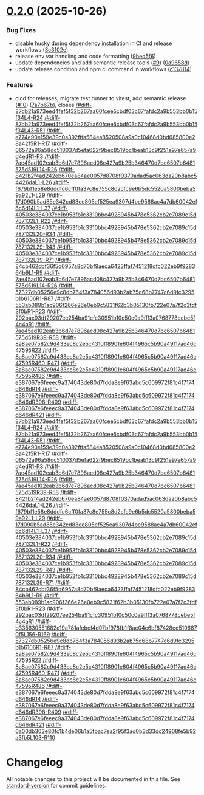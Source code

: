 # [0.2.0](https://github.com/mkellerman/bmad-mcp-server/compare/v0.1.1...v0.2.0) (2025-10-26)

### Bug Fixes

- disable husky during dependency installation in CI and release workflows ([3c3102e](https://github.com/mkellerman/bmad-mcp-server/commit/3c3102eba777e581c57c493ce50709fa8e0bba58))
- release env var handling and code formatting ([9bed5f6](https://github.com/mkellerman/bmad-mcp-server/commit/9bed5f62c63cb56e3a35f6a2798ee9b067776f71))
- update dependencies and add semantic release tools ([#9](https://github.com/mkellerman/bmad-mcp-server/issues/9)) ([0a9658d](https://github.com/mkellerman/bmad-mcp-server/commit/0a9658dc87f18553daf859d12aee822ce9f1766a))
- update release condition and npm ci command in workflows ([c137814](https://github.com/mkellerman/bmad-mcp-server/commit/c1378144d1049c895a06557fbfe70209446950f8))

### Features

- cicd for releases, migrate test runner to vitest, add semantic release ([#10](https://github.com/mkellerman/bmad-mcp-server/issues/10)) ([7a7b67b](https://github.com/mkellerman/bmad-mcp-server/commit/7a7b67b336272e080e5b2c1fb106838c3f546f1a)), closes [/#diff-87db21a973eed4fef5f32b267aa60fcee5cbdf03c67fafdc2a9b553bb0b15f34L4-R24](https://github.com///issues/diff-87db21a973eed4fef5f32b267aa60fcee5cbdf03c67fafdc2a9b553bb0b15f34L4-R24) [/#diff-87db21a973eed4fef5f32b267aa60fcee5cbdf03c67fafdc2a9b553bb0b15f34L43-R51](https://github.com///issues/diff-87db21a973eed4fef5f32b267aa60fcee5cbdf03c67fafdc2a9b553bb0b15f34L43-R51) [/#diff-e774e90e159e39c0a392fffa584ea8520508a9a0c10468d0bd685800e28a42f5R1-R17](https://github.com///issues/diff-e774e90e159e39c0a392fffa584ea8520508a9a0c10468d0bd685800e28a42f5R1-R17) [/#diff-06572a96a58dc510037d5efa622f9bec8519bc1beab13c9f251e97e657a9d4edR1-R3](https://github.com///issues/diff-06572a96a58dc510037d5efa622f9bec8519bc1beab13c9f251e97e657a9d4edR1-R3) [/#diff-7ae45ad102eab3b6d7e7896acd08c427a9b25b346470d7bc6507b6481575d519L14-R26](https://github.com///issues/diff-7ae45ad102eab3b6d7e7896acd08c427a9b25b346470d7bc6507b6481575d519L14-R26) [/#diff-8421b2f4ad242eb670ea84ae0057d8708f0370adad5ac063da20b8abc54426daL1-L26](https://github.com///issues/diff-8421b2f4ad242eb670ea84ae0057d8708f0370adad5ac063da20b8abc54426daL1-L26) [/#diff-f679bf1e58e8dddfc6cff0fa37c8e755c8d2cfc9e6b5dc5520a5800beba59a92L1-L29](https://github.com///issues/diff-f679bf1e58e8dddfc6cff0fa37c8e755c8d2cfc9e6b5dc5520a5800beba59a92L1-L29) [/#diff-17d090b5ad85e342cd83ee805ef525ea9307d4be9588ac4a7db60042ef6c6d14L1-L37](https://github.com///issues/diff-17d090b5ad85e342cd83ee805ef525ea9307d4be9588ac4a7db60042ef6c6d14L1-L37) [/#diff-40503e384037ce1b953fb1c3310bbc4928945b478e5362cb2e7089c15d787132L1-R22](https://github.com///issues/diff-40503e384037ce1b953fb1c3310bbc4928945b478e5362cb2e7089c15d787132L1-R22) [/#diff-40503e384037ce1b953fb1c3310bbc4928945b478e5362cb2e7089c15d787132L20-R34](https://github.com///issues/diff-40503e384037ce1b953fb1c3310bbc4928945b478e5362cb2e7089c15d787132L20-R34) [/#diff-40503e384037ce1b953fb1c3310bbc4928945b478e5362cb2e7089c15d787132L29-R43](https://github.com///issues/diff-40503e384037ce1b953fb1c3310bbc4928945b478e5362cb2e7089c15d787132L29-R43) [/#diff-40503e384037ce1b953fb1c3310bbc4928945b478e5362cb2e7089c15d787132L39-R71](https://github.com///issues/diff-40503e384037ce1b953fb1c3310bbc4928945b478e5362cb2e7089c15d787132L39-R71) [/#diff-84cb462cbf36f5d6957a8d70bf9aeca6423ffaf7451218dfc022eb9f928364b9L1-R9](https://github.com///issues/diff-84cb462cbf36f5d6957a8d70bf9aeca6423ffaf7451218dfc022eb9f928364b9L1-R9) [/#diff-7ae45ad102eab3b6d7e7896acd08c427a9b25b346470d7bc6507b6481575d519L14-R26](https://github.com///issues/diff-7ae45ad102eab3b6d7e7896acd08c427a9b25b346470d7bc6507b6481575d519L14-R26) [/#diff-57327db05256e9c8db764f3a784056d93b2ab75d68b7747c6d9fc3295b1b6106R1-R87](https://github.com///issues/diff-57327db05256e9c8db764f3a784056d93b2ab75d68b7747c6d9fc3295b1b6106R1-R87) [/#diff-553ab089b1ac906f266e26e0eb9c5831f62b3b05130fb722e07a7f2c3fdf3f0bR1-R23](https://github.com///issues/diff-553ab089b1ac906f266e26e0eb9c5831f62b3b05130fb722e07a7f2c3fdf3f0bR1-R23) [/#diff-292bac03df29207ee254ba91cfc30951b10c50c0a9fff3a0768778cebe5f4c4aR1](https://github.com///issues/diff-292bac03df29207ee254ba91cfc30951b10c50c0a9fff3a0768778cebe5f4c4aR1) [/#diff-7ae45ad102eab3b6d7e7896acd08c427a9b25b346470d7bc6507b6481575d519R39-R58](https://github.com///issues/diff-7ae45ad102eab3b6d7e7896acd08c427a9b25b346470d7bc6507b6481575d519R39-R58) [/#diff-8a8ae07582c9d433ec8c2e5c4310ff8901e604f4965c5b90a49117ad46c47595R22](https://github.com///issues/diff-8a8ae07582c9d433ec8c2e5c4310ff8901e604f4965c5b90a49117ad46c47595R22) [/#diff-8a8ae07582c9d433ec8c2e5c4310ff8901e604f4965c5b90a49117ad46c47595R460-R471](https://github.com///issues/diff-8a8ae07582c9d433ec8c2e5c4310ff8901e604f4965c5b90a49117ad46c47595R460-R471) [/#diff-8a8ae07582c9d433ec8c2e5c4310ff8901e604f4965c5b90a49117ad46c47595R486](https://github.com///issues/diff-8a8ae07582c9d433ec8c2e5c4310ff8901e604f4965c5b90a49117ad46c47595R486) [/#diff-e387067e6feeec9a374043de80d7fdda8e9f63abd5c609972f81c4f7174d646dR14](https://github.com///issues/diff-e387067e6feeec9a374043de80d7fdda8e9f63abd5c609972f81c4f7174d646dR14) [/#diff-e387067e6feeec9a374043de80d7fdda8e9f63abd5c609972f81c4f7174d646dR398-R409](https://github.com///issues/diff-e387067e6feeec9a374043de80d7fdda8e9f63abd5c609972f81c4f7174d646dR398-R409) [/#diff-e387067e6feeec9a374043de80d7fdda8e9f63abd5c609972f81c4f7174d646dR421](https://github.com///issues/diff-e387067e6feeec9a374043de80d7fdda8e9f63abd5c609972f81c4f7174d646dR421) [/#diff-87db21a973eed4fef5f32b267aa60fcee5cbdf03c67fafdc2a9b553bb0b15f34L4-R24](https://github.com///issues/diff-87db21a973eed4fef5f32b267aa60fcee5cbdf03c67fafdc2a9b553bb0b15f34L4-R24) [/#diff-87db21a973eed4fef5f32b267aa60fcee5cbdf03c67fafdc2a9b553bb0b15f34L43-R51](https://github.com///issues/diff-87db21a973eed4fef5f32b267aa60fcee5cbdf03c67fafdc2a9b553bb0b15f34L43-R51) [/#diff-e774e90e159e39c0a392fffa584ea8520508a9a0c10468d0bd685800e28a42f5R1-R17](https://github.com///issues/diff-e774e90e159e39c0a392fffa584ea8520508a9a0c10468d0bd685800e28a42f5R1-R17) [/#diff-06572a96a58dc510037d5efa622f9bec8519bc1beab13c9f251e97e657a9d4edR1-R3](https://github.com///issues/diff-06572a96a58dc510037d5efa622f9bec8519bc1beab13c9f251e97e657a9d4edR1-R3) [/#diff-7ae45ad102eab3b6d7e7896acd08c427a9b25b346470d7bc6507b6481575d519L14-R26](https://github.com///issues/diff-7ae45ad102eab3b6d7e7896acd08c427a9b25b346470d7bc6507b6481575d519L14-R26) [/#diff-7ae45ad102eab3b6d7e7896acd08c427a9b25b346470d7bc6507b6481575d519R39-R58](https://github.com///issues/diff-7ae45ad102eab3b6d7e7896acd08c427a9b25b346470d7bc6507b6481575d519R39-R58) [/#diff-8421b2f4ad242eb670ea84ae0057d8708f0370adad5ac063da20b8abc54426daL1-L26](https://github.com///issues/diff-8421b2f4ad242eb670ea84ae0057d8708f0370adad5ac063da20b8abc54426daL1-L26) [/#diff-f679bf1e58e8dddfc6cff0fa37c8e755c8d2cfc9e6b5dc5520a5800beba59a92L1-L29](https://github.com///issues/diff-f679bf1e58e8dddfc6cff0fa37c8e755c8d2cfc9e6b5dc5520a5800beba59a92L1-L29) [/#diff-17d090b5ad85e342cd83ee805ef525ea9307d4be9588ac4a7db60042ef6c6d14L1-L37](https://github.com///issues/diff-17d090b5ad85e342cd83ee805ef525ea9307d4be9588ac4a7db60042ef6c6d14L1-L37) [/#diff-40503e384037ce1b953fb1c3310bbc4928945b478e5362cb2e7089c15d787132L1-R22](https://github.com///issues/diff-40503e384037ce1b953fb1c3310bbc4928945b478e5362cb2e7089c15d787132L1-R22) [/#diff-40503e384037ce1b953fb1c3310bbc4928945b478e5362cb2e7089c15d787132L20-R34](https://github.com///issues/diff-40503e384037ce1b953fb1c3310bbc4928945b478e5362cb2e7089c15d787132L20-R34) [/#diff-40503e384037ce1b953fb1c3310bbc4928945b478e5362cb2e7089c15d787132L29-R43](https://github.com///issues/diff-40503e384037ce1b953fb1c3310bbc4928945b478e5362cb2e7089c15d787132L29-R43) [/#diff-40503e384037ce1b953fb1c3310bbc4928945b478e5362cb2e7089c15d787132L39-R71](https://github.com///issues/diff-40503e384037ce1b953fb1c3310bbc4928945b478e5362cb2e7089c15d787132L39-R71) [/#diff-84cb462cbf36f5d6957a8d70bf9aeca6423ffaf7451218dfc022eb9f928364b9L1-R9](https://github.com///issues/diff-84cb462cbf36f5d6957a8d70bf9aeca6423ffaf7451218dfc022eb9f928364b9L1-R9) [/#diff-553ab089b1ac906f266e26e0eb9c5831f62b3b05130fb722e07a7f2c3fdf3f0bR1-R23](https://github.com///issues/diff-553ab089b1ac906f266e26e0eb9c5831f62b3b05130fb722e07a7f2c3fdf3f0bR1-R23) [/#diff-292bac03df29207ee254ba91cfc30951b10c50c0a9fff3a0768778cebe5f4c4aR1](https://github.com///issues/diff-292bac03df29207ee254ba91cfc30951b10c50c0a9fff3a0768778cebe5f4c4aR1) [/#diff-b335630551682c19a781afebcf4d07bf978fb1f8ac04c6bf87428ed5106870f5L156-R169](https://github.com///issues/diff-b335630551682c19a781afebcf4d07bf978fb1f8ac04c6bf87428ed5106870f5L156-R169) [/#diff-57327db05256e9c8db764f3a784056d93b2ab75d68b7747c6d9fc3295b1b6106R1-R87](https://github.com///issues/diff-57327db05256e9c8db764f3a784056d93b2ab75d68b7747c6d9fc3295b1b6106R1-R87) [/#diff-8a8ae07582c9d433ec8c2e5c4310ff8901e604f4965c5b90a49117ad46c47595R22](https://github.com///issues/diff-8a8ae07582c9d433ec8c2e5c4310ff8901e604f4965c5b90a49117ad46c47595R22) [/#diff-8a8ae07582c9d433ec8c2e5c4310ff8901e604f4965c5b90a49117ad46c47595R460-R471](https://github.com///issues/diff-8a8ae07582c9d433ec8c2e5c4310ff8901e604f4965c5b90a49117ad46c47595R460-R471) [/#diff-8a8ae07582c9d433ec8c2e5c4310ff8901e604f4965c5b90a49117ad46c47595R486](https://github.com///issues/diff-8a8ae07582c9d433ec8c2e5c4310ff8901e604f4965c5b90a49117ad46c47595R486) [/#diff-e387067e6feeec9a374043de80d7fdda8e9f63abd5c609972f81c4f7174d646dR14](https://github.com///issues/diff-e387067e6feeec9a374043de80d7fdda8e9f63abd5c609972f81c4f7174d646dR14) [/#diff-e387067e6feeec9a374043de80d7fdda8e9f63abd5c609972f81c4f7174d646dR398-R409](https://github.com///issues/diff-e387067e6feeec9a374043de80d7fdda8e9f63abd5c609972f81c4f7174d646dR398-R409) [/#diff-e387067e6feeec9a374043de80d7fdda8e9f63abd5c609972f81c4f7174d646dR421](https://github.com///issues/diff-e387067e6feeec9a374043de80d7fdda8e9f63abd5c609972f81c4f7174d646dR421) [/#diff-6a00db303e80fc1b4de06b1a5fbac7ea2f95f3ad0b3d33dc24908fe5b92a3fb5L103-R110](https://github.com///issues/diff-6a00db303e80fc1b4de06b1a5fbac7ea2f95f3ad0b3d33dc24908fe5b92a3fb5L103-R110)

# Changelog

All notable changes to this project will be documented in this file. See [standard-version](https://github.com/conventional-changelog/standard-version) for commit guidelines.
